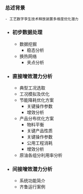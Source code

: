### 总述背景
	- 工艺数字孪生技术释放装置多维度优化潜力
- ### 初步数据处理
	- 数据挖掘
		- 稳态分析
	- 换热网络
		- 夹点分析
- ### 直接增效潜力分析
	- 典型工况选取
	- 工况模拟及优化
	- 节能降耗优化方案
		- 关键操作参数
		- 增效分析
	- 产品分布优化方案
		- 物料平衡
		- 关键产品性质
		- 关键操作参数
		- 公用工程消耗
		- 增效分析
	- 原油各组分利用率分析
- ### 间接增效潜力分析
	- 系统功能简介
	- 齐鲁运行案例